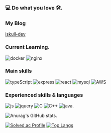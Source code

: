 ### 💻 Do what you love 🛠.
### My Blog
[iskull-dev](https://iskull-dev.tistory.com/)
### Current Learning. 
![docker](https://img.shields.io/badge/Docker-%232496ED?logo=Docker&logoColor=white)
![nginx](https://img.shields.io/badge/nginx-%23009639?logo=nginx&logoColor=white)
### Main skills
![typeScript](https://img.shields.io/badge/TypeScript-%233178C6?logo=TypeScript&logoColor=white)
![express](https://img.shields.io/badge/-express-%23339933?logo=Express&logoWidth=20)
![react](https://img.shields.io/badge/-react-%2361DAFB?logo=React&logoWidth=20&logoColor=white)
![mysql](https://img.shields.io/badge/-mysql-%234479A1?logo=MySQL&logoColor=white&logoWidth=20)
![AWS](https://img.shields.io/badge/-AWS-%23232F3E?logo=Amazon%20AWS&logoWidth=20)  
  
### Experienced skills & languages
![js](https://img.shields.io/badge/-java%20script-%23F7DF1E?logo=JavaScript&logoColor=black&logoWidth=20)
![jquery](https://img.shields.io/badge/-Jquery-%230769AD?logo=jQuery&logoWidth=20)
![C](https://img.shields.io/badge/-C-%23A8B9CC?logo=C&logoColor=white&logoWidth=20)
![C++](https://img.shields.io/badge/-C%2B%2B-%2300599C?logo=C++)
![java](https://img.shields.io/badge/-java-%23007396?logo=Java&logoWidth=20). 

![Anurag's GitHub stats](https://github-readme-stats.vercel.app/api?username=skullkim&show_icons=true&theme=radical). 

[![Solved.ac Profile](http://mazassumnida.wtf/api/v2/generate_badge?boj=iskull)](https://solved.ac/iskull/)  [![Top Langs](https://github-readme-stats.vercel.app/api/top-langs/?username=skullkim&langs_count=8&layout=compact)](https://github.com/anuraghazra/github-readme-stats)
<!--
**skullkim/skullkim** is a ✨ _special_ ✨ repository because its `README.md` (this file) appears on your GitHub profile.
 [![Linkedin Badge](https://img.shields.io/badge/-LinkedIn-blue?style=flat-square&logo=Linkedin&logoColor=white&link=https://www.linkedin.com/in/seong-yun-byeon-8183a8113/)](https://www.linkedin.com/in/seong-yun-byeon-8183a8113/)
Here are some ideas to get you started:

- 🔭 I’m currently working on ...
- 🌱 I’m currently learning ...
- 👯 I’m looking to collaborate on ...
- 🤔 I’m looking for help with ...
- 💬 Ask me about ...
- 📫 How to reach me: ...
- 😄 Pronouns: ...
- ⚡ Fun fact: ...
-->
